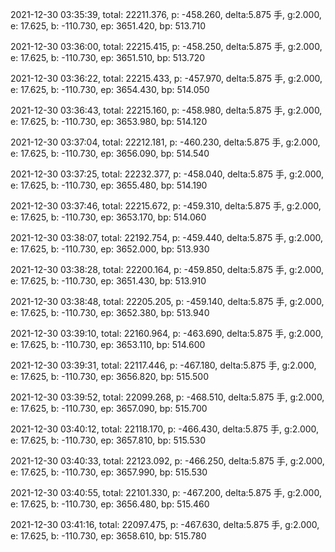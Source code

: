 2021-12-30 03:35:39, total: 22211.376, p: -458.260, delta:5.875 手, g:2.000, e: 17.625, b: -110.730, ep: 3651.420, bp: 513.710

2021-12-30 03:36:00, total: 22215.415, p: -458.250, delta:5.875 手, g:2.000, e: 17.625, b: -110.730, ep: 3651.510, bp: 513.720

2021-12-30 03:36:22, total: 22215.433, p: -457.970, delta:5.875 手, g:2.000, e: 17.625, b: -110.730, ep: 3654.430, bp: 514.050

2021-12-30 03:36:43, total: 22215.160, p: -458.980, delta:5.875 手, g:2.000, e: 17.625, b: -110.730, ep: 3653.980, bp: 514.120

2021-12-30 03:37:04, total: 22212.181, p: -460.230, delta:5.875 手, g:2.000, e: 17.625, b: -110.730, ep: 3656.090, bp: 514.540

2021-12-30 03:37:25, total: 22232.377, p: -458.040, delta:5.875 手, g:2.000, e: 17.625, b: -110.730, ep: 3655.480, bp: 514.190

2021-12-30 03:37:46, total: 22215.672, p: -459.310, delta:5.875 手, g:2.000, e: 17.625, b: -110.730, ep: 3653.170, bp: 514.060

2021-12-30 03:38:07, total: 22192.754, p: -459.440, delta:5.875 手, g:2.000, e: 17.625, b: -110.730, ep: 3652.000, bp: 513.930

2021-12-30 03:38:28, total: 22200.164, p: -459.850, delta:5.875 手, g:2.000, e: 17.625, b: -110.730, ep: 3651.430, bp: 513.910

2021-12-30 03:38:48, total: 22205.205, p: -459.140, delta:5.875 手, g:2.000, e: 17.625, b: -110.730, ep: 3652.380, bp: 513.940

2021-12-30 03:39:10, total: 22160.964, p: -463.690, delta:5.875 手, g:2.000, e: 17.625, b: -110.730, ep: 3653.110, bp: 514.600

2021-12-30 03:39:31, total: 22117.446, p: -467.180, delta:5.875 手, g:2.000, e: 17.625, b: -110.730, ep: 3656.820, bp: 515.500

2021-12-30 03:39:52, total: 22099.268, p: -468.510, delta:5.875 手, g:2.000, e: 17.625, b: -110.730, ep: 3657.090, bp: 515.700

2021-12-30 03:40:12, total: 22118.170, p: -466.430, delta:5.875 手, g:2.000, e: 17.625, b: -110.730, ep: 3657.810, bp: 515.530

2021-12-30 03:40:33, total: 22123.092, p: -466.250, delta:5.875 手, g:2.000, e: 17.625, b: -110.730, ep: 3657.990, bp: 515.530

2021-12-30 03:40:55, total: 22101.330, p: -467.200, delta:5.875 手, g:2.000, e: 17.625, b: -110.730, ep: 3656.480, bp: 515.460

2021-12-30 03:41:16, total: 22097.475, p: -467.630, delta:5.875 手, g:2.000, e: 17.625, b: -110.730, ep: 3658.610, bp: 515.780